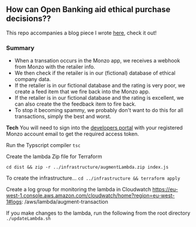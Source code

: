 ## How can Open Banking aid ethical purchase decisions??

This repo accompanies a blog piece I wrote [here](https://blog.red-badger.com/how-can-open-banking-aid-ethical-purchase-decisions), check it out!

### Summary

 - When a transation occurs in the Monzo app, we receives a webhook from Monzo with the retailer info.
 - We then check if the retailer is in our (fictional) database of ethical company data.
 - If the retailer is in our fictional database and the rating is very poor, we create a feed item that we fire back into the Monzo app.
 - If the retailer is in our fictional database and the rating is excellent, we can also create the the feedback item to fire back.
 - To stop it becoming spammy, we probably don't want to do this for all transactions, simply the best and worst.


**Tech**
You will need to sign into the [developers portal](https://developers.monzo.com) with your registered Monzo account email to get the required access token.


Run the Typscript compiler
`tsc`

Create the lambda Zip file for Terraform

<!-- `zip -r infrastructure/augmentLambda.zip dist/index.js` -->

`cd dist && zip -r ../infrastructure/augmentLambda.zip index.js`

To create the infrastructure...
`cd ../infrastructure && terraform apply`

Create a log group for monitoring the lambda in Cloudwatch
https://eu-west-1.console.aws.amazon.com/cloudwatch/home?region=eu-west-1#logs:
/aws/lambda/augment-transaction

If you make changes to the lambda, run the following from the root directory
`./updateLambda.sh`
